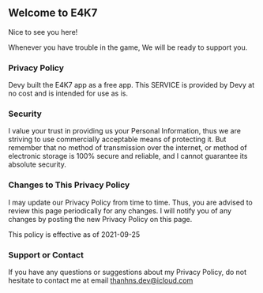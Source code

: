 ## Welcome to E4K7

Nice to see you here!

Whenever you have trouble in the game, We will be ready to support you.

### Privacy Policy

Devy built the E4K7 app as a free app. This SERVICE is provided by Devy at no cost and is intended for use as is.

### Security

I value your trust in providing us your Personal Information, thus we are striving to use commercially acceptable means of protecting it. But remember that no method of transmission over the internet, or method of electronic storage is 100% secure and reliable, and I cannot guarantee its absolute security.

### Changes to This Privacy Policy

I may update our Privacy Policy from time to time. Thus, you are advised to review this page periodically for any changes. I will notify you of any changes by posting the new Privacy Policy on this page.

This policy is effective as of 2021-09-25

### Support or Contact

If you have any questions or suggestions about my Privacy Policy, do not hesitate to contact me at email thanhns.dev@icloud.com
